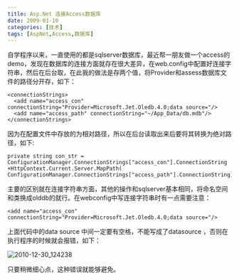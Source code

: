 ```yaml
---
title: Asp.Net 连接Access数据库
date: 2009-01-10
categories: [技术]
tags: [AspNet,Access,数据库]
---
```


自学程序以来，一直使用的都是sqlserver数据库，最近帮一朋友做一个access的demo，发现在数据库的连接方面就存在很大差异，在web.config中配置好连接字符串，然后在后台取，在此我的做法是存两个值，将Provider和assess数据库文件的路径分开存，如下：
<!--more-->

```
<connectionStrings>
  <add name="access_con" connectionString="Provider=Microsoft.Jet.Oledb.4.0;data source="/>
  <add name="access_path" connectionString="~/App_Data/db.mdb"/>
</connectionStrings>
```

因为在配置文件中存放的为相对路径，所以在后台读取出来后要将其转换为绝对路径，如下:

```
private string con_str = ConfigurationManager.ConnectionStrings["access_con"].ConnectionString
+HttpContext.Current.Server.MapPath( ConfigurationManager.ConnectionStrings["access_path"].ConnectionString);
```

主要的区别就在连接字符串方面，其他的操作和sqlserver基本相同，将命名空间和类换成olddb的就行。在webconfig中写连接字符串时有一点需要注意：

```
<add name="access_con" connectionString="Provider=Microsoft.Jet.Oledb.4.0;data source="/>
```

上面代码中的data source 中间一定要有空格，不能写成了datasource ，否则在执行程序的时候就会报错，如下：

![2010-12-30_124238](https://cdn.jsdelivr.net/gh/oec2003/hblog-images/img/202201290829515.gif)

只要稍微细心点，这种错误就能够避免。

